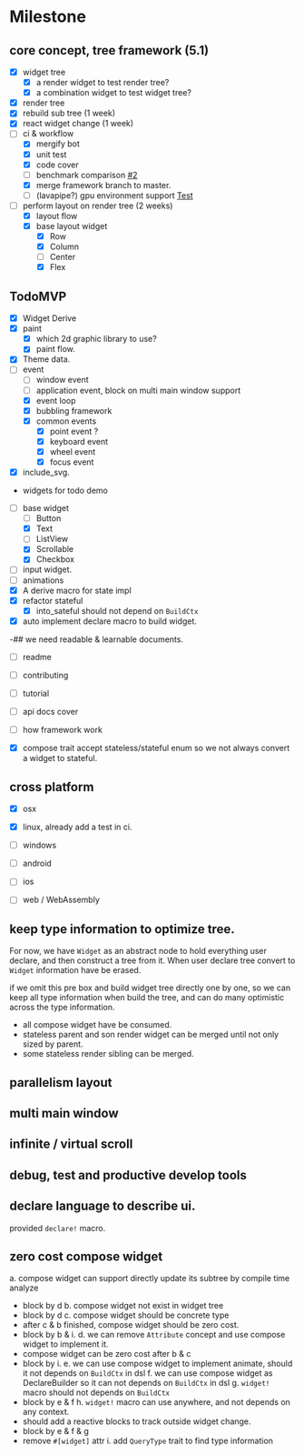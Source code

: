 # Milestone

## core concept, tree framework (5.1)
 
- [x] widget tree
  - [x] a render widget to test render tree?
  - [x] a combination widget to test widget tree?
- [x] render tree
- [x] rebuild sub tree (1 week)
- [x] react widget change (1 week)
- [ ] ci & workflow
  - [x] mergify bot
  - [x] unit test 
  - [x] code cover
  - [ ] benchmark comparison [#2](https://github.com/M-Adoo/Ribir/issues/2)
  - [x] merge framework branch to master.
  - [ ] (lavapipe?) gpu environment support [Test](./doc/develope.md#Test)
- [ ] perform layout on render tree (2 weeks)
  - [x] layout flow
  - [x] base layout widget
    - [x] Row
    - [x] Column
    - [ ] Center
    - [x] Flex

## TodoMVP

- [x] Widget Derive
- [x] paint
  - [x] which 2d graphic library to use?
  - [x] paint flow.
- [x] Theme data.
- [ ] event  
  - [ ] window event
  - [ ] application event, block on multi main window support
  - [x] event loop
  - [x] bubbling framework
  - [x] common events
    - [x] point event ?
    - [x] keyboard event
    - [x] wheel event
    - [x] focus event

- [x] include_svg.
- widgets for todo demo
- [ ] base widget
  - [ ] Button
  - [x] Text
  - [ ] ListView
  - [x] Scrollable
  - [x] Checkbox
- [ ] input widget.
- [ ] animations
- [x] A derive macro for state impl
- [x] refactor stateful
  - [x] into_sateful should not depend on `BuildCtx`
- [x] auto implement declare macro to build widget.

-## we need readable & learnable documents.
  - [ ] readme
  - [ ] contributing
  - [ ] tutorial
  - [ ] api docs cover
  - [ ] how framework work

- [x] compose trait accept stateless/stateful enum so we not always convert a widget to stateful.

## cross platform

- [x] osx
- [x] linux, already add a test in ci.
- [ ] windows
- [ ] android
- [ ] ios
- [ ] web / WebAssembly


##  keep type information to optimize tree.

For now, we have `Widget` as an abstract node to hold everything user declare, and then construct a tree from it. When user declare tree convert to `Widget` information have be erased. 

if we omit this pre box and build widget tree directly one by one, so we can keep all type information when build the tree, and can do many optimistic across the type information.

- all compose widget have be consumed.
- stateless parent and son render widget can be merged until not only sized by parent.
- some stateless render sibling can be merged.



## parallelism layout 

## multi main window

## infinite / virtual scroll

## debug, test and productive develop tools

## declare language to describe ui.

provided `declare!` macro.


## zero cost compose widget

a. compose widget can support directly update its subtree by compile time analyze
  - block by d
b. compose widget not exist in widget tree
  - block by d
c. compose widget should be concrete type
  - after c & b finished, compose widget should be zero cost.
  - block by b & i.
d. we can remove `Attribute` concept and use compose widget to implement it.
  - compose widget can be zero cost after b & c
  - block by i.
e. we can use compose widget to implement animate, should it not depends on `BuildCtx` in dsl
f. we can use compose widget as DeclareBuilder so it can not depends on `BuildCtx` in dsl
g. `widget!` macro should not depends on `BuildCtx`
  - block by e & f
h. `widget!` macro can use anywhere, and not depends on any context.
  - should add a reactive blocks to track outside widget change.
  - block by e & f & g
  - remove `#[widget]` attr
i. add `QueryType` trait to find type information 

